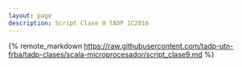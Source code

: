 ```yaml
---
layout: page
description: Script Clase 9 TADP 1C2016
---
```


{% remote_markdown https://raw.githubusercontent.com/tadp-utn-frba/tadp-clases/scala-microprocesador/script_clase9.md %}
